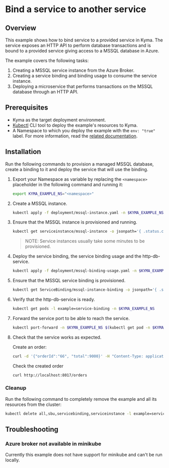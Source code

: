 # Bind a service to another service

## Overview

This example shows how to bind service to a provided service in Kyma.
The service exposes an HTTP API to perform database transactions and is bound to a provided service giving access to a MSSQL database in Azure.

The example covers the following tasks:

1. Creating a MSSQL service instance from the Azure Broker.
2. Creating a service binding and binding usage to consume the service instance.
3. Deploying a microservice that performs transactions on the MSSQL database through an HTTP API.

## Prerequisites

- Kyma as the target deployment environment.
- [Kubectl](https://kubernetes.io/docs/tasks/tools/install-kubectl/) CLI tool to deploy the example's resources to Kyma.
- A Namespace to which you deploy the example with the `env: "true"` label. For more information, read the [related documentation](https://github.com/kyma-project/kyma/blob/master/docs/kyma/docs/03-02-namespaces.md).

## Installation

Run the following commands to provision a managed MSSQL database, create a binding to it and deploy the service that will use the binding.

1. Export your Namespace as variable by replacing the `<namespace>` placeholder in the following command and running it:
    ```bash
    export KYMA_EXAMPLE_NS="<namespace>"
    ```

2. Create a MSSQL instance.
    ```bash
    kubectl apply -f deployment/mssql-instance.yaml -n $KYMA_EXAMPLE_NS
    ```

3. Ensure that the MSSQL instance is provisioned and running.
    ```bash
    kubectl get serviceinstance/mssql-instance -o jsonpath='{ .status.conditions[0].reason }' -n $KYMA_EXAMPLE_NS
    ```
    > NOTE: Service instances usually take some minutes to be provisioned.

4. Deploy the service binding, the service binding usage and the http-db-service.
    ```bash
    kubectl apply -f deployment/mssql-binding-usage.yaml -n $KYMA_EXAMPLE_NS
    ```

5. Ensure that the MSSQL service binding is provisioned.
    ```bash
    kubectl get ServiceBinding/mssql-instance-binding -o jsonpath='{ .status.conditions[0].reason }' -n $KYMA_EXAMPLE_NS
    ```
6. Verify that the http-db-service is ready.
    ```bash
    kubectl get pods -l example=service-binding -n $KYMA_EXAMPLE_NS
    ```

7. Forward the service port to be able to reach the service.
    ```bash
    kubectl port-forward -n $KYMA_EXAMPLE_NS $(kubectl get pod -n $KYMA_EXAMPLE_NS -l example=service-binding | grep http-db-service | awk '{print $1}') 8017
    ```
8. Check that the service works as expected.
    
    Create an order:
    ```bash
    curl -d '{"orderId":"66", "total":9000}' -H "Content-Type: application/json" -X POST http://localhost:8017/orders
    ```
    Check the created order
    ```bash
    curl http://localhost:8017/orders
    ```

### Cleanup

Run the following command to completely remove the example and all its resources from the cluster:

```bash
kubectl delete all,sbu,servicebinding,serviceinstance -l example=service-binding -n $KYMA_EXAMPLE_NS
```

## Troubleshooting

### Azure broker not available in minikube

Currently this example does not have support for minikube and can't be run locally.